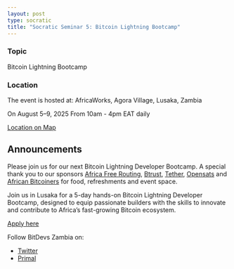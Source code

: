 ```yaml
---
layout: post
type: socratic
title: "Socratic Seminar 5: Bitcoin Lightning Bootcamp"
---
```


### Topic

Bitcoin Lightning Bootcamp

### Location

The event is hosted at:
AfricaWorks, Agora Village, Lusaka, Zambia

On August 5–9, 2025
From 10am - 4pm EAT daily

[Location on Map](https://www.google.com/maps/search/?api=1&query=AfricaWorks%20Lusaka%20%40%204%20Bishop&query_place_id=ChIJM_hSdpuNQBkRVK5ecYClewc)

## Announcements

Please join us for our next Bitcoin Lightning Developer Bootcamp. A special thank you to our sponsors [Africa Free Routing](https://freerouting.africa/), [Btrust](https://www.btrust.tech/), [Tether](https://tether.to/), [Opensats](https://opensats.org/) and [African Bitcoiners](https://bitcoiners.africa/) for food, refreshments and event space.

Join us in Lusaka for a 5-day hands-on Bitcoin Lightning Developer Bootcamp, designed to equip passionate builders with the skills to innovate and contribute to Africa’s fast-growing Bitcoin ecosystem.

[Apply here](https://freerouting.africa/lusaka-lightning-developer-bootcamp/#luscholarship)

Follow BitDevs Zambia on:

- [Twitter](https://x.com/bitdevszambia)
- [Primal](https://primal.net/p/nprofile1qqsy84evlee43jayd5zru26ypctt2n9wajn4h698vy5ynp32peuc35s8yce5j)
